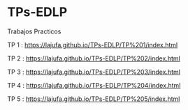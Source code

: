 # TPs-EDLP
Trabajos Practicos

TP 1 :
https://lajufa.github.io/TPs-EDLP/TP%201/index.html

TP 2 :
https://lajufa.github.io/TPs-EDLP/TP%202/index.html

TP 3 :
https://lajufa.github.io/TPs-EDLP/TP%203/index.html

TP 4 :
https://lajufa.github.io/TPs-EDLP/TP%204/index.html

TP 5 :
https://lajufa.github.io/TPs-EDLP/TP%205/index.html

